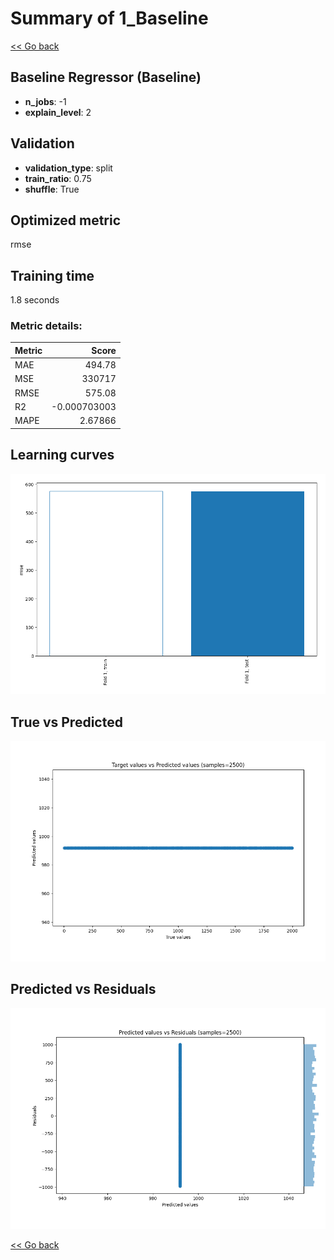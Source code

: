 # Summary of 1_Baseline

[<< Go back](../README.md)


## Baseline Regressor (Baseline)
- **n_jobs**: -1
- **explain_level**: 2

## Validation
 - **validation_type**: split
 - **train_ratio**: 0.75
 - **shuffle**: True

## Optimized metric
rmse

## Training time

1.8 seconds

### Metric details:
| Metric   |            Score |
|:---------|-----------------:|
| MAE      |    494.78        |
| MSE      | 330717           |
| RMSE     |    575.08        |
| R2       |     -0.000703003 |
| MAPE     |      2.67866     |



## Learning curves
![Learning curves](learning_curves.png)
## True vs Predicted

![True vs Predicted](true_vs_predicted.png)


## Predicted vs Residuals

![Predicted vs Residuals](predicted_vs_residuals.png)



[<< Go back](../README.md)
